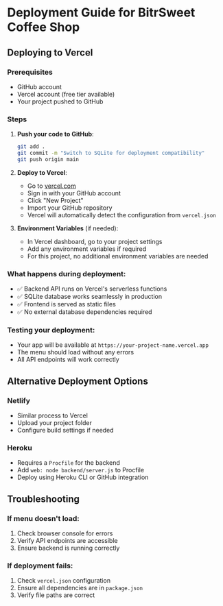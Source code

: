 # Deployment Guide for BitrSweet Coffee Shop

## Deploying to Vercel

### Prerequisites
- GitHub account
- Vercel account (free tier available)
- Your project pushed to GitHub

### Steps

1. **Push your code to GitHub**:
   ```bash
   git add .
   git commit -m "Switch to SQLite for deployment compatibility"
   git push origin main
   ```

2. **Deploy to Vercel**:
   - Go to [vercel.com](https://vercel.com)
   - Sign in with your GitHub account
   - Click "New Project"
   - Import your GitHub repository
   - Vercel will automatically detect the configuration from `vercel.json`

3. **Environment Variables** (if needed):
   - In Vercel dashboard, go to your project settings
   - Add any environment variables if required
   - For this project, no additional environment variables are needed

### What happens during deployment:
- ✅ Backend API runs on Vercel's serverless functions
- ✅ SQLite database works seamlessly in production
- ✅ Frontend is served as static files
- ✅ No external database dependencies required

### Testing your deployment:
- Your app will be available at `https://your-project-name.vercel.app`
- The menu should load without any errors
- All API endpoints will work correctly

## Alternative Deployment Options

### Netlify
- Similar process to Vercel
- Upload your project folder
- Configure build settings if needed

### Heroku
- Requires a `Procfile` for the backend
- Add `web: node backend/server.js` to Procfile
- Deploy using Heroku CLI or GitHub integration

## Troubleshooting

### If menu doesn't load:
1. Check browser console for errors
2. Verify API endpoints are accessible
3. Ensure backend is running correctly

### If deployment fails:
1. Check `vercel.json` configuration
2. Ensure all dependencies are in `package.json`
3. Verify file paths are correct
